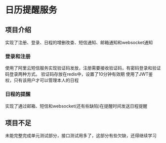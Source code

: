 # 日历提醒服务

## 项目介绍
实现了注册、登录、日程的增删改查、短信通知、邮箱通知和websocket通知
### 登录和注册 
使用了阿里云短信服务实现验证码发放，注册需要接收验证码，有密码登录和验证码登录两种方式。
验证码存放在redis中，设置了10分钟有效期
使用了JWT鉴权，只有该用户才可以管理本人的日程
### 日程的提醒
实现了通过邮箱、短信和websocket(还有些缺陷)在提醒时间发送日程提醒
## 项目不足
未能完整完成单元测试部分，接口测试用多了，这部分有些欠缺，还得继续学习


